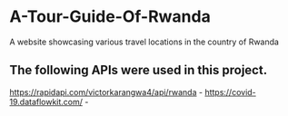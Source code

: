 # A-Tour-Guide-Of-Rwanda
A website showcasing various travel locations in the country of Rwanda

## The following APIs were used in this project.
https://rapidapi.com/victorkarangwa4/api/rwanda - 
https://covid-19.dataflowkit.com/ - 
